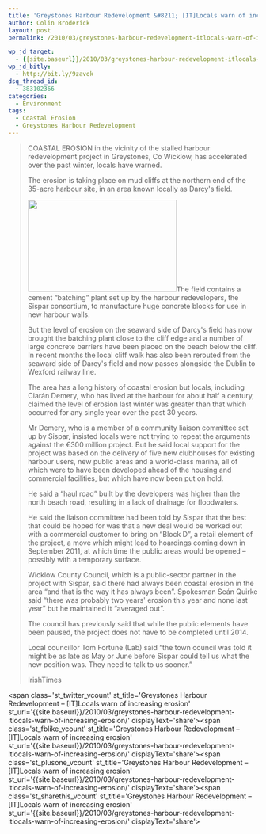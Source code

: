 ```yaml
---
title: 'Greystones Harbour Redevelopment &#8211; [IT]Locals warn of increasing erosion'
author: Colin Broderick
layout: post
permalink: /2010/03/greystones-harbour-redevelopment-itlocals-warn-of-increasing-erosion/

wp_jd_target:
  - {{site.baseurl}}/2010/03/greystones-harbour-redevelopment-itlocals-warn-of-increasing-erosion/
wp_jd_bitly:
  - http://bit.ly/9zavok
dsq_thread_id:
  - 383102366
categories:
  - Environment
tags:
  - Coastal Erosion
  - Greystones Harbour Redevelopment
---
```

> COASTAL EROSION in the vicinity of the stalled harbour redevelopment project in Greystones, Co Wicklow, has accelerated over the past winter, locals have warned.
> 
> The erosion is taking place on mud cliffs at the northern end of the 35-acre harbour site, in an area known locally as Darcy's field.
> 
> [<img class="alignleft size-medium wp-image-487" title="Greystones Harbour Redevelopment" src="{{site.baseurl}}/wp-content/uploads/2010/03/greystonesharbourredevelopment-300x186.jpg" alt="" width="300" height="186" />][1]The field contains a cement “batching” plant set up by the harbour redevelopers, the Sispar consortium, to manufacture huge concrete blocks for use in new harbour walls.
> 
> But the level of erosion on the seaward side of Darcy's field has now brought the batching plant close to the cliff edge and a number of large concrete barriers have been placed on the beach below the cliff. In recent months the local cliff walk has also been rerouted from the seaward side of Darcy's field and now passes alongside the Dublin to Wexford railway line.
> 
> The area has a long history of coastal erosion but locals, including Ciarán Demery, who has lived at the harbour for about half a century, claimed the level of erosion last winter was greater than that which occurred for any single year over the past 30 years.
> 
> Mr Demery, who is a member of a community liaison committee set up by Sispar, insisted locals were not trying to repeat the arguments against the €300 million project. But he said local support for the project was based on the delivery of five new clubhouses for existing harbour users, new public areas and a world-class marina, all of which were to have been developed ahead of the housing and commercial facilities, but which have now been put on hold.
> 
> He said a “haul road” built by the developers was higher than the north beach road, resulting in a lack of drainage for floodwaters.
> 
> He said the liaison committee had been told by Sispar that the best that could be hoped for was that a new deal would be worked out with a commercial customer to bring on “Block D”, a retail element of the project, a move which might lead to hoardings coming down in September 2011, at which time the public areas would be opened – possibly with a temporary surface.
> 
> Wicklow County Council, which is a public-sector partner in the project with Sispar, said there had always been coastal erosion in the area “and that is the way it has always been”. Spokesman Seán Quirke said “there was probably two years' erosion this year and none last year” but he maintained it “averaged out”.
> 
> The council has previously said that while the public elements have been paused, the project does not have to be completed until 2014.
> 
> Local councillor Tom Fortune (Lab) said “the town council was told it might be as late as May or June before Sispar could tell us what the new position was. They need to talk to us sooner.”
> 
> IrishTimes

<span class='st\_twitter\_vcount' st\_title='Greystones Harbour Redevelopment &#8211; [IT]Locals warn of increasing erosion' st\_url='{{site.baseurl}}/2010/03/greystones-harbour-redevelopment-itlocals-warn-of-increasing-erosion/' displayText='share'></span><span class='st\_fblike\_vcount' st\_title='Greystones Harbour Redevelopment &#8211; [IT]Locals warn of increasing erosion' st\_url='{{site.baseurl}}/2010/03/greystones-harbour-redevelopment-itlocals-warn-of-increasing-erosion/' displayText='share'></span><span class='st\_plusone\_vcount' st\_title='Greystones Harbour Redevelopment &#8211; [IT]Locals warn of increasing erosion' st\_url='{{site.baseurl}}/2010/03/greystones-harbour-redevelopment-itlocals-warn-of-increasing-erosion/' displayText='share'></span><span class='st\_sharethis\_vcount' st\_title='Greystones Harbour Redevelopment &#8211; [IT]Locals warn of increasing erosion' st\_url='{{site.baseurl}}/2010/03/greystones-harbour-redevelopment-itlocals-warn-of-increasing-erosion/' displayText='share'></span>

 [1]: {{site.baseurl}}/wp-content/uploads/2010/03/greystonesharbourredevelopment.jpg